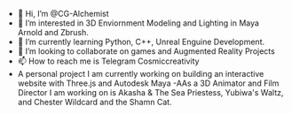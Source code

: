 - 👋 Hi, I’m @CG-Alchemist
- 👀 I’m interested in 3D Enviornment Modeling and Lighting in Maya Arnold and Zbrush. 
- 🌱 I’m currently learning Python, C++, Unreal Enguine Development.
- 💞️ I’m looking to collaborate on games and Augmented Reality Projects
- 📫 How to reach me is Telegram Cosmiccreativity
- A personal project I am currently working on building an interactive website with Three.js and Autodesk Maya
-AAs a 3D Animator and Film Director I am working on is Akasha & The Sea Priestess, Yubiwa's Waltz, and Chester Wildcard and the Shamn Cat. 
<!---
CG-Alchemist/CG-Alchemist is a ✨ special ✨ repository because its `README.md` (this file) appears on your GitHub profile.
You can click the Preview link to take a look at your changes.
--->
